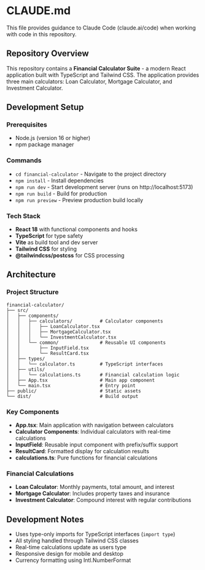 # CLAUDE.md

This file provides guidance to Claude Code (claude.ai/code) when working with code in this repository.

## Repository Overview

This repository contains a **Financial Calculator Suite** - a modern React application built with TypeScript and Tailwind CSS. The application provides three main calculators: Loan Calculator, Mortgage Calculator, and Investment Calculator.

## Development Setup

### Prerequisites
- Node.js (version 16 or higher)
- npm package manager

### Commands
- `cd financial-calculator` - Navigate to the project directory
- `npm install` - Install dependencies
- `npm run dev` - Start development server (runs on http://localhost:5173)
- `npm run build` - Build for production
- `npm run preview` - Preview production build locally

### Tech Stack
- **React 18** with functional components and hooks
- **TypeScript** for type safety
- **Vite** as build tool and dev server
- **Tailwind CSS** for styling
- **@tailwindcss/postcss** for CSS processing

## Architecture

### Project Structure
```
financial-calculator/
├── src/
│   ├── components/
│   │   ├── calculators/          # Calculator components
│   │   │   ├── LoanCalculator.tsx
│   │   │   ├── MortgageCalculator.tsx
│   │   │   └── InvestmentCalculator.tsx
│   │   └── common/               # Reusable UI components
│   │       ├── InputField.tsx
│   │       └── ResultCard.tsx
│   ├── types/
│   │   └── calculator.ts         # TypeScript interfaces
│   ├── utils/
│   │   └── calculations.ts       # Financial calculation logic
│   ├── App.tsx                   # Main app component
│   └── main.tsx                  # Entry point
├── public/                       # Static assets
└── dist/                         # Build output
```

### Key Components
- **App.tsx**: Main application with navigation between calculators
- **Calculator Components**: Individual calculators with real-time calculations
- **InputField**: Reusable input component with prefix/suffix support
- **ResultCard**: Formatted display for calculation results
- **calculations.ts**: Pure functions for financial calculations

### Financial Calculations
- **Loan Calculator**: Monthly payments, total amount, and interest
- **Mortgage Calculator**: Includes property taxes and insurance
- **Investment Calculator**: Compound interest with regular contributions

## Development Notes
- Uses type-only imports for TypeScript interfaces (`import type`)
- All styling handled through Tailwind CSS classes
- Real-time calculations update as users type
- Responsive design for mobile and desktop
- Currency formatting using Intl.NumberFormat